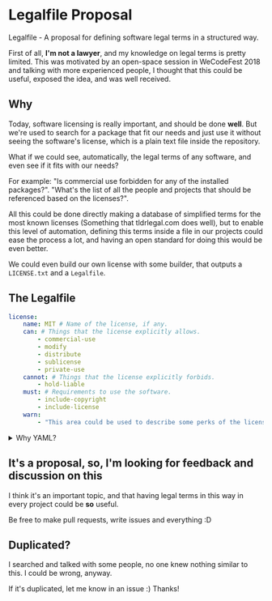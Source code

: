 # Legalfile Proposal #

Legalfile - A proposal for defining software legal terms in a structured way.

First of all, **I'm not a lawyer**, and my knowledge on legal terms is pretty limited. This was motivated by an open-space session in WeCodeFest 2018 and talking with more experienced people, I thought that this could be useful, exposed the idea, and was well received.

## Why ##

Today, software licensing is really important, and should be done **well**. But we're used to search for a package that fit our needs and just use it without seeing the software's license, which is a plain text file inside the repository.

What if we could see, automatically, the legal terms of any software, and even see if it fits with our needs?

For example: "Is commercial use forbidden for any of the installed packages?". "What's the list of all the people and projects that should be referenced based on the licenses?".

All this could be done directly making a database of simplified terms for the most known licenses (Something that tldrlegal.com does well), but to enable this level of automation, defining this terms inside a file in our projects could ease the process a lot, and having an open standard for doing this would be even better.

We could even build our own license with some builder, that outputs a `LICENSE.txt` and a `Legalfile`.

## The Legalfile ##

```yaml
license:
    name: MIT # Name of the license, if any.
    can: # Things that the license explicitly allows.
        - commercial-use
        - modify
        - distribute
        - sublicense
        - private-use
    cannot: # Things that the license explicitly forbids.
        - hold-liable
    must: # Requirements to use the software.
        - include-copyright
        - include-license
    warn:
        - "This area could be used to describe some perks of the license that isn't supported yet by a, right now, imaginary standard."
```

<details>
<summary>Why YAML?</summary>
<br>
Well-known language, implementations in any language, human-readable and easy to write.
</details>

## It's a proposal, so, I'm looking for feedback and discussion on this ##

I think it's an important topic, and that having legal terms in this way in every project could be **so** useful.

Be free to make pull requests, write issues and everything :D

## Duplicated? ##

I searched and talked with some people, no one knew nothing similar to this. I could be wrong, anyway.

If it's duplicated, let me know in an issue :) Thanks!
